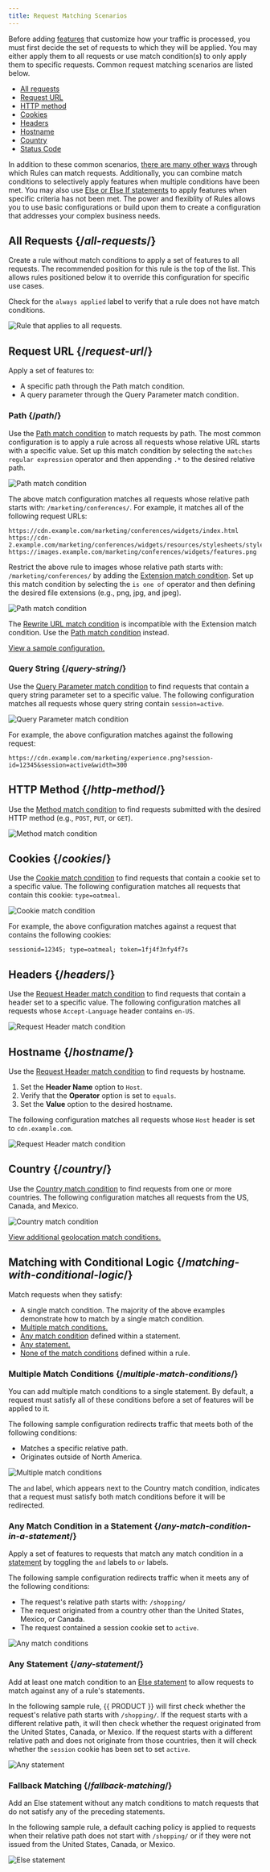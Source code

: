 ```yaml
---
title: Request Matching Scenarios
---
```


Before adding [features](/guides/performance/rules/features) that customize how your traffic is processed, you must first decide the set of requests to which they will be applied. You may either apply them to all requests or use match condition(s) to only apply them to specific requests. Common request matching scenarios are listed below.

-   [All requests](#all-requests)
-   [Request URL](#request-url)
-   [HTTP method](#http-method)
-   [Cookies](#cookies)
-   [Headers](#headers)
-   [Hostname](#hostname)
-   [Country](#country)
-   [Status Code](/guides/performance/rules/feature_scenarios#custom-response-for-specific-status-codes)

In addition to these common scenarios, [there are many other ways](/guides/performance/rules/conditions) through which Rules can match requests. Additionally, you can combine match conditions to selectively apply features when multiple conditions have been met. You may also use [Else or Else If statements](#matching-with-conditional-logic) to apply features when specific criteria has not been met. The power and flexiblity of Rules allows you to use basic configurations or build upon them to create a configuration that addresses your complex business needs.

## All Requests {/*all-requests*/}

Create a rule without match conditions to apply a set of features to all requests. The recommended position for this rule is the top of the list. This allows rules positioned below it to override this configuration for specific use cases. 

<Callout type="tip">

  Check for the `always applied` label to verify that a rule does not have match conditions.

</Callout>

![Rule that applies to all requests.](/images/v7/performance/rules-use-case-all-requests.png?width=700)

## Request URL {/*request-url*/}

Apply a set of features to:
-   A specific path through the Path match condition. 
-   A query parameter through the Query Parameter match condition.

### Path {/*path*/}

Use the [Path match condition](/guides/performance/rules/conditions#path) to match requests by path. The most common configuration is to apply a rule across all requests whose relative URL starts with a specific value. Set up this match condition by selecting the `matches regular expression` operator and then appending `.*` to the desired relative path. 

![Path match condition](/images/v7/performance/rules-use-case-path.png)

The above match configuration matches all requests whose relative path starts with: `/marketing/conferences/`. For example, it matches all of the following request URLs:

```
https://cdn.example.com/marketing/conferences/widgets/index.html
https://cdn-2.example.com/marketing/conferences/widgets/resources/stylesheets/styles.css`
https://images.example.com/marketing/conferences/widgets/features.png
```

Restrict the above rule to images whose relative path starts with: `/marketing/conferences/` by adding the [Extension match condition](/guides/performance/rules/conditions#extension). Set up this match condition by selecting the `is one of` operator and then defining the desired file extensions (e.g., png, jpg, and jpeg).

![Path match condition](/images/v7/performance/rules-use-case-path-extension.png?width=700)

<Callout type="info">

  The [Rewrite URL match condition](/guides/performance/rules/features#rewrite-url) is incompatible with the Extension match condition. Use the [Path match condition](/guides/performance/rules/conditions#path) instead.

  [View a sample configuration.](/guides/performance/rules/feature_scenarios#default-image-optimizations)

</Callout>

### Query String {/*query-string*/}

Use the [Query Parameter match condition](/guides/performance/rules/conditions#query-parameter) to find requests that contain a query string parameter set to a specific value. The following configuration matches all requests whose query string contain `session=active`.

![Query Parameter match condition](/images/v7/performance/rules-use-case-query-parameter.png)

For example, the above configuration matches against the following request:

`https://cdn.example.com/marketing/experience.png?session-id=12345&session=active&width=300`

## HTTP Method {/*http-method*/}

Use the [Method match condition](/guides/performance/rules/conditions#method) to find requests submitted with the desired HTTP method (e.g., `POST`, `PUT`, or `GET`).

![Method match condition](/images/v7/performance/rules-use-case-method.png?width=700)

## Cookies {/*cookies*/}

Use the [Cookie match condition](/guides/performance/rules/conditions#cookie) to find requests that contain a cookie set to a specific value. The following configuration matches all requests that contain this cookie: `type=oatmeal`.

![Cookie match condition](/images/v7/performance/rules-use-case-cookie.png?width=700)

For example, the above configuration matches against a request that contains the following cookies:

`sessionid=12345; type=oatmeal; token=1fj4f3nfy4f7s`

## Headers {/*headers*/}

Use the [Request Header match condition](/guides/performance/rules/conditions#request-header) to find requests that contain a header set to a specific value. The following configuration matches all requests whose `Accept-Language` header contains `en-US`.

![Request Header match condition](/images/v7/performance/rules-use-case-request-header.png)

## Hostname {/*hostname*/}

Use the [Request Header match condition](/guides/performance/rules/conditions#request-header) to find requests by hostname. 

1.  Set the **Header Name** option to `Host`.
2.  Verify that the **Operator** option is set to `equals`.
3.  Set the **Value** option to the desired hostname. 

The following configuration matches all requests whose `Host` header is set to `cdn.example.com`.

![Request Header match condition](/images/v7/performance/rules-use-case-hostname.png)

## Country {/*country*/}

Use the [Country match condition](/guides/performance/rules/conditions#country) to find requests from one or more countries. The following configuration matches all requests from the US, Canada, and Mexico.

![Country match condition](/images/v7/performance/rules-use-case-country.png)

[View additional geolocation match conditions.](/guides/performance/rules/conditions)

## Matching with Conditional Logic {/*matching-with-conditional-logic*/}

Match requests when they satisfy:

-   A single match condition. The majority of the above examples demonstrate how to match by a single match condition. 
-   [Multiple match conditions.](#multiple-match-conditions)
-   [Any match condition](#any-match-condition-in-a-statement) defined within a statement.
-   [Any statement.](#any-statement)
-   [None of the match conditions](#fallback-matching) defined within a rule.

### Multiple Match Conditions {/*multiple-match-conditions*/}

You can add multiple match conditions to a single statement. By default, a request must satisfy all of these conditions before a set of features will be applied to it. 

The following sample configuration redirects traffic that meets both of the following conditions:
-   Matches a specific relative path.
-   Originates outside of North America.

![Multiple match conditions](/images/v7/performance/rules-use-case-multiple-match-conditions.png)

The `and` label, which appears next to the Country match condition, indicates that a request must satisfy both match conditions before it will be redirected.

### Any Match Condition in a Statement {/*any-match-condition-in-a-statement*/}

Apply a set of features to requests that match any match condition in a [statement](/guides/performance/rules#statements) by toggling the `and` labels to `or` labels. 

The following sample configuration redirects traffic when it meets any of the following conditions:

-   The request's relative path starts with: `/shopping/`
-   The request originated from a country other than the United States, Mexico, or Canada.
-   The request contained a session cookie set to `active`.

![Any match conditions](/images/v7/performance/rules-use-case-any-match-condition-statement.png)

### Any Statement {/*any-statement*/}

Add at least one match condition to an [Else statement](/guides/performance/rules#statements) to allow requests to match against any of a rule's statements. 

In the following sample rule, {{ PRODUCT }} will first check whether the request's relative path starts with `/shopping/`. If the request starts with a different relative path, it will then check whether the request originated from the United States, Canada, or Mexico. If the request starts with a different relative path and does not originate from those countries, then it will check whether the `session` cookie has been set to set `active`. 

![Any statement](/images/v7/performance/rules-use-case-any-statement.png)

### Fallback Matching {/*fallback-matching*/}

Add an Else statement without any match conditions to match requests that do not satisfy any of the preceding statements.

In the following sample rule, a default caching policy is applied to requests when their relative path does not start with `/shopping/` or if they were not issued from the United States, Canada, or Mexico.

![Else statement](/images/v7/performance/rules-use-case-else-statement.png)